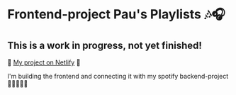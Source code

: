 # Frontend-project Pau's Playlists 🎶🎧

## This is a work in progress, not yet finished!

🔨 [My project on Netlify](https://pausplaylists.netlify.app/) 🔨

I'm building the frontend and connecting it with my spotify backend-project 🎵🎼🎹🥁🎸
